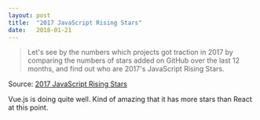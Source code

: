 ```yaml
---
layout: post
title:  "2017 JavaScript Rising Stars"
date:   2018-01-21
---
```


> Let's see by the numbers which projects got traction in 2017 by comparing the numbers of stars added on GitHub over the last 12 months, and find out who are 2017's JavaScript Rising Stars.

Source: [2017 JavaScript Rising Stars](https://risingstars.js.org/2017/en/)

Vue.js is doing quite well.  Kind of amazing that it has more stars than React at this point.
